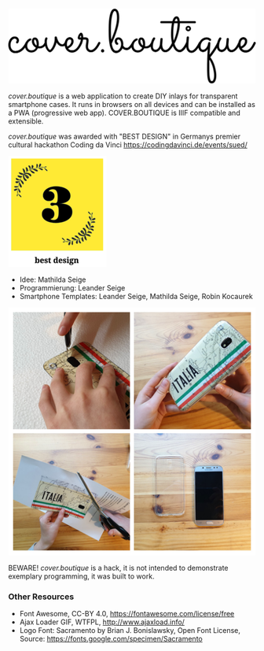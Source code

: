![COVER.BOUTIQUE](images/cover.boutique.png)

*cover.boutique* is a web application to create DIY inlays for transparent smartphone cases. It runs in browsers on all devices and can be installed as a PWA (progressive web app). COVER.BOUTIQUE is IIIF compatible and extensible.

*cover.boutique* was awarded with "BEST DESIGN" in Germanys premier cultural hackathon Coding da Vinci
https://codingdavinci.de/events/sued/

![COVER.BOUTIQUE](images/cdvsued.png)

* Idee: Mathilda Seige
* Programmierung: Leander Seige
* Smartphone Templates: Leander Seige, Mathilda Seige, Robin Kocaurek

![Transparent Smartphone Inlays](images/demo.png)

BEWARE! *cover.boutique* is a hack, it is not intended to demonstrate exemplary programming, it was built to work.

### Other Resources

* Font Awesome, CC-BY 4.0, https://fontawesome.com/license/free
* Ajax Loader GIF, WTFPL, http://www.ajaxload.info/
* Logo Font: Sacramento by Brian J. Bonislawsky, Open Font License, Source: https://fonts.google.com/specimen/Sacramento
